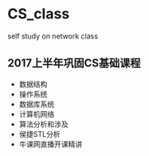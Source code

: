 # CS_class
self study on network class

## 2017上半年巩固CS基础课程

- 数据结构
- 操作系统
- 数据库系统
- 计算机网络
- 算法分析和涉及
- 侯捷STL分析
- 牛课网直播开课精讲


